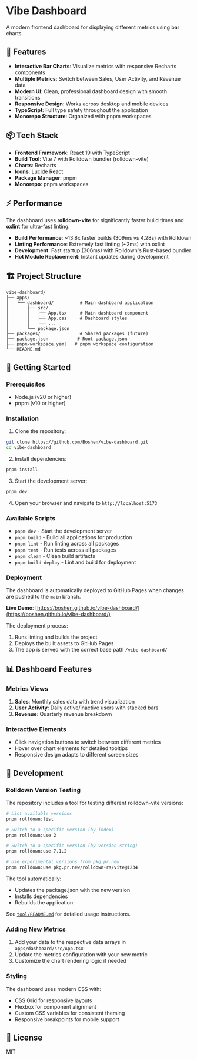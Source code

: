 # Vibe Dashboard

A modern frontend dashboard for displaying different metrics using bar charts.

## 🚀 Features

- **Interactive Bar Charts**: Visualize metrics with responsive Recharts components
- **Multiple Metrics**: Switch between Sales, User Activity, and Revenue data
- **Modern UI**: Clean, professional dashboard design with smooth transitions
- **Responsive Design**: Works across desktop and mobile devices
- **TypeScript**: Full type safety throughout the application
- **Monorepo Structure**: Organized with pnpm workspaces

## 📦 Tech Stack

- **Frontend Framework**: React 19 with TypeScript
- **Build Tool**: Vite 7 with Rolldown bundler (rolldown-vite)
- **Charts**: Recharts
- **Icons**: Lucide React
- **Package Manager**: pnpm
- **Monorepo**: pnpm workspaces

## ⚡ Performance

The dashboard uses **rolldown-vite** for significantly faster build times and **oxlint** for ultra-fast linting:

- **Build Performance**: ~13.8x faster builds (309ms vs 4.28s) with Rolldown
- **Linting Performance**: Extremely fast linting (~2ms) with oxlint
- **Development**: Fast startup (306ms) with Rolldown's Rust-based bundler
- **Hot Module Replacement**: Instant updates during development

## 🏗 Project Structure

```
vibe-dashboard/
├── apps/
│   └── dashboard/          # Main dashboard application
│       ├── src/
│       │   ├── App.tsx     # Main dashboard component
│       │   ├── App.css     # Dashboard styles
│       │   └── ...
│       └── package.json
├── packages/               # Shared packages (future)
├── package.json           # Root package.json
├── pnpm-workspace.yaml   # pnpm workspace configuration
└── README.md
```

## 🚀 Getting Started

### Prerequisites

- Node.js (v20 or higher)
- pnpm (v10 or higher)

### Installation

1. Clone the repository:

```bash
git clone https://github.com/Boshen/vibe-dashboard.git
cd vibe-dashboard
```

2. Install dependencies:

```bash
pnpm install
```

3. Start the development server:

```bash
pnpm dev
```

4. Open your browser and navigate to `http://localhost:5173`

### Available Scripts

- `pnpm dev` - Start the development server
- `pnpm build` - Build all applications for production
- `pnpm lint` - Run linting across all packages
- `pnpm test` - Run tests across all packages
- `pnpm clean` - Clean build artifacts
- `pnpm build-deploy` - Lint and build for deployment

### Deployment

The dashboard is automatically deployed to GitHub Pages when changes are pushed to the `main` branch.

**Live Demo**: [https://boshen.github.io/vibe-dashboard/](https://boshen.github.io/vibe-dashboard/)

The deployment process:

1. Runs linting and builds the project
2. Deploys the built assets to GitHub Pages
3. The app is served with the correct base path `/vibe-dashboard/`

## 📊 Dashboard Features

### Metrics Views

1. **Sales**: Monthly sales data with trend visualization
2. **User Activity**: Daily active/inactive users with stacked bars
3. **Revenue**: Quarterly revenue breakdown

### Interactive Elements

- Click navigation buttons to switch between different metrics
- Hover over chart elements for detailed tooltips
- Responsive design adapts to different screen sizes

## 🔧 Development

### Rolldown Version Testing

The repository includes a tool for testing different rolldown-vite versions:

```bash
# List available versions
pnpm rolldown:list

# Switch to a specific version (by index)
pnpm rolldown:use 2

# Switch to a specific version (by version string)
pnpm rolldown:use 7.1.2

# Use experimental versions from pkg.pr.new
pnpm rolldown:use pkg.pr.new/rolldown-rs/vite@1234
```

The tool automatically:

- Updates the package.json with the new version
- Installs dependencies
- Rebuilds the application

See [`tool/README.md`](tool/README.md) for detailed usage instructions.

### Adding New Metrics

1. Add your data to the respective data arrays in `apps/dashboard/src/App.tsx`
2. Update the metrics configuration with your new metric
3. Customize the chart rendering logic if needed

### Styling

The dashboard uses modern CSS with:

- CSS Grid for responsive layouts
- Flexbox for component alignment
- Custom CSS variables for consistent theming
- Responsive breakpoints for mobile support

## 📝 License

MIT
